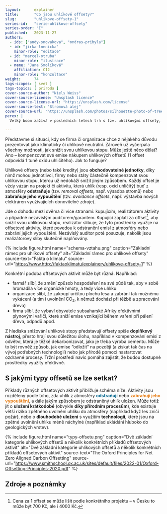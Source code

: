 ```yaml
---
layout:      explainer
title:       "Co jsou uhlíkové offsety?"
slug:        "uhlikove-offsety-1"
series-id:   "serie-uhlikove-offsety"
series-order: "I"
published:   2023-11-27
authors:
  - ids: ["andy-snovakova", "ondras-pribyla"]
  - id: "jirka-lnenicka"   
    minor-role: "editace"
  - id: "marcel-otruba"
    minor-role: "ilustrace"
  - name: "Jana Smolíková"
    affiliation: CI2
    minor-role: "konzultace"
weight:      74
tags-scopes: [ svet ]
tags-topics: [ priroda ]
cover-source-author: "Niels Weiss"
cover-source-license: "Unsplash licence"
cover-source-license-url: "https://unsplash.com/license"
cover-source-text: "Stromová alej"
cover-source-url: "https://unsplash.com/photos/silhouette-photo-of-trees-and-field-during-dawn-rDVP7whoibw"
perex: |
  Velký boom zažívá v posledních letech trh s tzv. uhlíkovými offsety, pomocí nichž chtějí firmy (v Česku i ve světě) kompenzovat své emise skleníkových plynů. Objem vynaložených prostředků se dnes pohybuje v miliardách amerických dolarů, kompenzované emise se uvádějí ve stovkách megatun CO<sub>2</sub>. Co tedy uhlíkové offsety jsou a nakolik je tento nástroj klíčový při řešení vlastní uhlíkové stopy?

---
```


Představme si situaci, kdy se firma či organizace chce z nějakého důvodu prezentovat jako klimaticky či uhlíkově neutrální. Zároveň už vyčerpala všechny možnosti, jak snížit svou uhlíkovou stopu. Může ještě něco dělat? Ano – kompenzovat své emise nákupem uhlíkových offsetů (1 offset odpovídá 1 tuně oxidu uhličitého). Jak to funguje?

Uhlíkové offsety (nebo také kredity) jsou **obchodovatelné jednotky**, díky nimž mohou jednotlivci, firmy nebo státy částečně kompenzovat svou uhlíkovou stopu, kterou už nedokáží snížit jiným způsobem. Každý offset je vždy vázán na projekt či aktivitu, která uhlík (resp. oxid uhličitý) buď z atmosféry **odstraňuje** (tzv. *removal offsets*, např. výsadba stromů) nebo **zabraňuje jeho vypouštění** (tzv. *avoidance offsets*, např. výstavba nových elektráren využívajících obnovitelné zdroje). 

Jde o dohodu mezi dvěma či více stranami: kupujícím, realizátorem aktivity a případně nezávislým auditorem/garantem. Kupující zaplatí za offset[^offsety-cena], aby snížil svou uhlíkovou stopu, realizátor slibuje, že tyto prostředky využije na offsetové aktivity, které povedou k odstranění emisí z atmosféry nebo zabrání jejich vypouštění. Nezávislý auditor poté posuzuje, nakolik jsou realizátorovy sliby skutečně naplňovány.

{% include figure.html
    name="schema-vztahu.png"
    caption="Základní rámec pro uhlíkové offsety"
    alt="Základní rámec pro uhlíkové offsety"
    source-text="Fakta o klimatu"
    source-url="https://www.http://faktaoklimatu/explainery/uhlikove-offsety-1"
%}

Konkrétní podoba offsetových aktivit může být různá. Například:

- farmář slíbí, že změní způsob hospodaření na své půdě tak, aby v sobě hromadila více organické hmoty, a tedy více uhlíku
- organizace slíbí, že zakoupí určitou plochu lesa a zabrání tak možnému vykácení (a tím i uvolnění CO<sub>2</sub>, k němuž dochází při těžbě a zpracování dřeva) 
- firma slíbí, že vybaví obyvatele subsaharské Afriky efektivními plynovými vařiči, které sníží emise vznikající během vaření při pálení dřeva, odpadů apod.

Z hlediska snižování uhlíkové stopy představují offsety spíše **doplňkový nástroj**, přesto hrají svou důležitou úlohu, například v kompenzování emisí z odvětví, která je těžké dekarbonizovat, jako je třeba výroba cementu. Může to být rovněž způsob, jak emise ”odložit” na později (a získat tak čas na vývoj potřebných technologií) nebo jak přírodě pomoci nastartovat ozdravné procesy. Tržní prostředí navíc pomáhá zajistit, že budou dostupné prostředky využity efektivně. 

## S jakými typy offsetů se lze setkat?
Příklady různých offsetových aktivit přibližuje schéma níže. Aktivity jsou rozděleny podle toho, zda uhlík z atmosféry <span style="color:#00658c">**odstraňují**</span> nebo <span style="color:#e8811c">**zabraňují jeho vypouštění**</span>, a dále jakým způsobem je odstraněný uhlík uložen. Může totiž jít o **uložení krátkodobé** (obvykle **díky přírodním procesům**), kde existuje větší riziko zpětného uvolnění uhlíku do atmosféry (například když les zničí požár), nebo o **dlouhodobé uložení** s využitím **technologií**, které jsou na zpětné uvolnění uhlíku méně náchylné (například ukládání hluboko do geologických vrstev). 

{% include figure.html
    name="typy-offsetu.png"
    caption="Dvě základní kategorie uhlíkových offsetů a několik konkrétních příkladů offsetových aktivit"
    alt="Dvě základní kategorie uhlíkových offsetů a několik konkrétních příkladů offsetových aktivit"
    source-text="The Oxford Principles for Net Zero Aligned Carbon Offsetting"
    source-url="https://www.smithschool.ox.ac.uk/sites/default/files/2022-01/Oxford-Offsetting-Principles-2020.pdf"
%} 

## Zdroje a poznámky

[^offsety-cena]: Cena za 1 offset se může lišit podle konkrétního projektu – v Česku to může být 700 Kč, ale i 4000 Kč.
